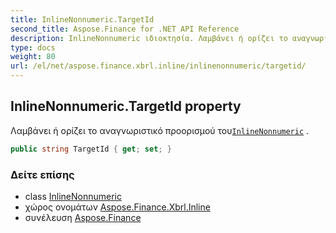 ```yaml
---
title: InlineNonnumeric.TargetId
second_title: Aspose.Finance for .NET API Reference
description: InlineNonnumeric ιδιοκτησία. Λαμβάνει ή ορίζει το αναγνωριστικό προορισμού τουInlineNonnumeric .
type: docs
weight: 80
url: /el/net/aspose.finance.xbrl.inline/inlinenonnumeric/targetid/
---
```

## InlineNonnumeric.TargetId property

Λαμβάνει ή ορίζει το αναγνωριστικό προορισμού του[`InlineNonnumeric`](../) .

```csharp
public string TargetId { get; set; }
```

### Δείτε επίσης

* class [InlineNonnumeric](../)
* χώρος ονομάτων [Aspose.Finance.Xbrl.Inline](../../inlinenonnumeric/)
* συνέλευση [Aspose.Finance](../../../)


